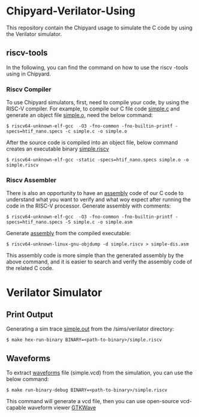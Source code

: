 # Chipyard-Verilator-Using
This repository contain the Chipyard usage to simulate the C code by using the Verilator simulator.





## riscv-tools
In the following, you can find the command on how to use the riscv -tools using in Chipyard.
### Riscv Compiler
To use Chipyard simulators, first, need to compile your code, by using the RISC-V compiler.
For example, to compile our C file code [simple.c](https://github.com/SorayaM123/Chipyard-Verilator-Using/blob/main/simple.c)
and generate an object file [simple.o](https://github.com/SorayaM123/Chipyard-Verilator-Using/blob/main/simple.o), need the below command:
   

    $ riscv64-unknown-elf-gcc  -O3 -fno-common -fno-builtin-printf -specs=htif_nano.specs -c simple.c -o simple.o


After the source code is compiled into an object file, below command creates an executable binary [simple.riscv](https://github.com/SorayaM123/Chipyard-Verilator-Using/blob/main/simple.riscv)


    $ riscv64-unknown-elf-gcc -static -specs=htif_nano.specs simple.o -o simple.riscv


### Riscv Assembler


There is also an opportunity to have an [assembly](https://github.com/SorayaM123/Chipyard-Verilator-Using/blob/main/simple.asm) code of our C code to understand what you want to verify and what woy expect after running the code in the RISC-V processor.
Generate assembly with comments:


    $ riscv64-unknown-elf-gcc  -O3 -fno-common -fno-builtin-printf -specs=htif_nano.specs -S simple.c -o simple.asm

Generate [assembly](https://github.com/SorayaM123/Chipyard-Verilator-Using/blob/main/simple-dis.asm) from the compiled executable:

    $ riscv64-unknown-linux-gnu-objdump -d simple.riscv > simple-dis.asm


This assembly code is more simple than the generated assembly by the above command, and it is easier to search and verify the assembly code of the related C code. 


# Verilator Simulator

## Print Output

Generating a sim trace [simple.out](https://github.com/SorayaM123/Chipyard-Verilator-Using/blob/main/simple.out) from the /sims/verilator directory:


    $ make hex-run-binary BINARY=<path-to-binary>/simple.riscv


## Waveforms
To extract [waveforms](https://github.com/SorayaM123/Chipyard-Verilator-Using/blob/main/simple.vcd) file (simple.vcd) from the simulation, you can use the below command:


    $ make run-binary-debug BINARY=<path-to-binary>/simple.riscv

This command will generate a vcd file, then you can use open-source vcd-capable waveform viewer [GTKWave](https://gtkwave.sourceforge.net/)